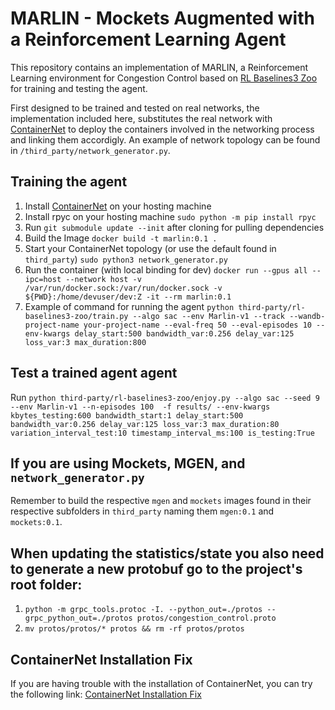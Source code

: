 # MARLIN - Mockets Augmented with a Reinforcement Learning Agent

This repository contains an implementation of MARLIN, a Reinforcement Learning environment for Congestion Control based on [RL Baselines3 Zoo](https://github.com/DLR-RM/rl-baselines3-zoo) for training and testing the agent.


First designed to be trained and tested on real networks, the implementation included here, substitutes the real network with [ContainerNet](https://containernet.github.io/) to deploy the containers involved in the networking process and linking them accordigly.
An example of network topology can be found in `/third_party/network_generator.py`.


## Training the agent
1. Install [ContainerNet](https://containernet.github.io/#get-started) on your hosting machine
2. Install rpyc on your hosting machine `sudo python -m pip install rpyc`
3. Run `git submodule update --init` after cloning for pulling dependencies
4. Build the Image `docker build -t marlin:0.1 .`
5. Start your ContainerNet topology (or use the default found in `third_party`) `sudo python3 network_generator.py`
6. Run the container (with local binding for dev) `docker run --gpus all --ipc=host --network host -v /var/run/docker.sock:/var/run/docker.sock -v ${PWD}:/home/devuser/dev:Z -it --rm marlin:0.1`
7. Example of command for running the agent `python third-party/rl-baselines3-zoo/train.py --algo sac --env Marlin-v1 --track --wandb-project-name your-project-name --eval-freq 50 --eval-episodes 10 --env-kwargs delay_start:500 bandwidth_var:0.256 delay_var:125 loss_var:3 max_duration:800`

## Test a trained agent agent
Run `python third-party/rl-baselines3-zoo/enjoy.py --algo sac --seed 9 --env Marlin-v1 --n-episodes 100  -f results/ --env-kwargs kbytes_testing:600 bandwidth_start:1 delay_start:500 bandwidth_var:0.256 delay_var:125 loss_var:3 max_duration:80 variation_interval_test:10 timestamp_interval_ms:100 is_testing:True`

## If you are using Mockets, MGEN, and `network_generator.py`
Remember to build the respective `mgen` and `mockets` images found in their respective subfolders in `third_party` naming them `mgen:0.1` and `mockets:0.1`.

## When updating the statistics/state you also need to generate a new protobuf go to the project's root folder:
1. `python -m grpc_tools.protoc -I. --python_out=./protos --grpc_python_out=./protos protos/congestion_control.proto`
2. `mv protos/protos/* protos && rm -rf protos/protos`


## ContainerNet Installation Fix
If you are having trouble with the installation of ContainerNet, you can try the following link: [ContainerNet Installation Fix](https://github.com/containernet/containernet/issues/259)